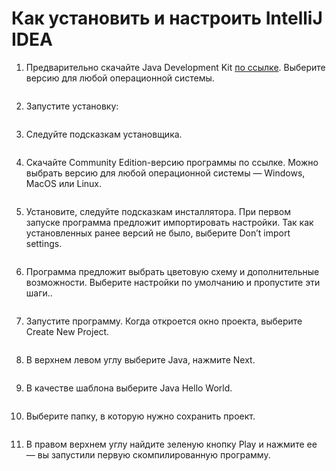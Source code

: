 # Как установить и настроить IntelliJ IDEA 

1. Предварительно скачайте Java Development Kit [по ссылке](https://www.oracle.com/technetwork/java/javase/downloads/jdk11-downloads-5066655.html). Выберите версию для любой операционной системы. 

<img src="img/1.jpg" alt="">

2. Запустите установку:

<img src="img/2.jpg" alt="">

3. Следуйте подсказкам установщика.

<img src="img/3.jpg" alt="">


4. Скачайте Community Edition-версию программы по ссылке. Можно выбрать версию для любой операционной системы — Windows, MacOS или Linux. 

<img src="img/4.jpg" alt="">


5. Установите, следуйте подсказкам инсталлятора.
При первом запуске программа предложит импортировать настройки. Так как установленных ранее версий не было, выберите Don’t import settings.

<img src="img/5.jpg" alt="">


6. Программа предложит выбрать цветовую схему и дополнительные возможности. Выберите настройки по умолчанию и пропустите эти шаги..

<img src="img/6.jpg" alt="">

7. Запустите программу. Когда откроется окно проекта, выберите Create New Project.

<img src="img/7.jpg" alt="">

8. В верхнем левом углу выберите Java, нажмите Next.

<img src="img/8.jpg" alt="">

9. В качестве шаблона выберите Java Hello World.

<img src="img/9.jpg" alt="">

10. Выберите папку, в которую нужно сохранить проект.

<img src="img/10.jpg" alt="">

11. В правом верхнем углу найдите зеленую кнопку Play и нажмите ее — вы запустили первую скомпилированную программу.

<img src="img/11.jpg" alt="">

